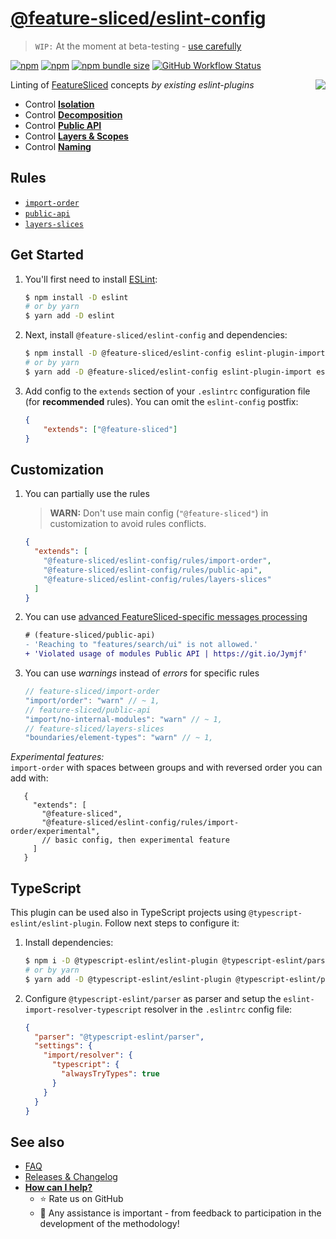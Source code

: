 # [@feature-sliced/eslint-config](https://www.npmjs.com/package/@feature-sliced/eslint-config)

> `WIP:` At the moment at beta-testing - [use carefully](https://github.com/feature-sliced/eslint-config/discussions/75)

[npm]: https://www.npmjs.com/package/@feature-sliced/eslint-config

[![npm](https://img.shields.io/npm/v/@feature-sliced/eslint-config?style=flat-square)][npm]
[![npm](https://img.shields.io/npm/dw/@feature-sliced/eslint-config?style=flat-square)][npm]
[![npm bundle size](https://img.shields.io/bundlephobia/min/@feature-sliced/eslint-config?style=flat-square)][npm]
[![GitHub Workflow Status](https://img.shields.io/github/workflow/status/feature-sliced/eslint-config/Test%20current%20build?label=tests&style=flat-square)](https://github.com/feature-sliced/eslint-config/actions)

<img src="https://avatars.githubusercontent.com/u/60469024?s=120&v=4" align="right">

Linting of [FeatureSliced](https://github.com/feature-sliced/documentation) concepts *by existing eslint-plugins*

- Control [**Isolation**](https://feature-sliced.design/docs/concepts/low-coupling)
- Control [**Decomposition**](https://feature-sliced.design/docs/concepts/app-splitting)
- Control [**Public API**](https://feature-sliced.design/docs/concepts/public-api)
- Control [**Layers & Scopes**](https://feature-sliced.design/docs/reference/layers)
- Control [**Naming**](https://feature-sliced.design/docs/concepts/naming-adaptability)

<!--
Uncomment if will be needed

## Table of contents
* [Overview](#overview)
* [Get started](#get-started)
* [Usage](#usage)
* [Also](#also)
-->

## Rules

- [`import-order`](./rules/import-order)
- [`public-api`](./rules/public-api)
- [`layers-slices`](./rules/layers-slices)

## Get Started

1. You'll first need to install [ESLint](http://eslint.org):

    ```sh
    $ npm install -D eslint
    # or by yarn
    $ yarn add -D eslint
    ```

2. Next, install `@feature-sliced/eslint-config` and dependencies:

    ```sh
    $ npm install -D @feature-sliced/eslint-config eslint-plugin-import eslint-plugin-boundaries
    # or by yarn
    $ yarn add -D @feature-sliced/eslint-config eslint-plugin-import eslint-plugin-boundaries
    ```

3. Add config to the `extends` section of your `.eslintrc` configuration file (for **recommended** rules). You can omit the `eslint-config` postfix:

    ```json
    {
        "extends": ["@feature-sliced"]
    }
    ```

## Customization

1. You can partially use the rules

   > **WARN:** Don't use main config (`"@feature-sliced"`) in customization to avoid rules conflicts.

   ```json
   {
     "extends": [
       "@feature-sliced/eslint-config/rules/import-order",
       "@feature-sliced/eslint-config/rules/public-api",
       "@feature-sliced/eslint-config/rules/layers-slices"
     ]
   }
   ```

2. You can use [advanced FeatureSliced-specific messages processing](https://www.npmjs.com/package/@feature-sliced/eslint-plugin-messages)

   ```diff
   # (feature-sliced/public-api)
   - 'Reaching to "features/search/ui" is not allowed.'
   + 'Violated usage of modules Public API | https://git.io/Jymjf'
    ```

3. You can use *warnings* instead of *errors* for specific rules

   ```js
   // feature-sliced/import-order
   "import/order": "warn" // ~ 1,
   // feature-sliced/public-api
   "import/no-internal-modules": "warn" // ~ 1,
   // feature-sliced/layers-slices
   "boundaries/element-types": "warn" // ~ 1,
   ```
_Experimental features:_  
`import-order` with spaces between groups and with reversed order you can add with:
```
   {
     "extends": [
       "@feature-sliced",
       "@feature-sliced/eslint-config/rules/import-order/experimental",
       // basic config, then experimental feature
     ]
   }
```


## TypeScript

This plugin can be used also in TypeScript projects using `@typescript-eslint/eslint-plugin`. Follow next steps to configure it:

1. Install dependencies:

   ```sh
   $ npm i -D @typescript-eslint/eslint-plugin @typescript-eslint/parser eslint-import-resolver-typescript
   # or by yarn
   $ yarn add -D @typescript-eslint/eslint-plugin @typescript-eslint/parser eslint-import-resolver-typescript
   ```

2. Configure `@typescript-eslint/parser` as parser and setup the `eslint-import-resolver-typescript` resolver in the `.eslintrc` config file:

   ```json
   {
     "parser": "@typescript-eslint/parser",
     "settings": {
       "import/resolver": {
         "typescript": {
           "alwaysTryTypes": true
         }
       }
     }
   }
   ```

## See also

- [FAQ](./FAQ.md)
- [Releases & Changelog](https://github.com/feature-sliced/eslint-config/releases)
- [**How can I help?**](./CONTRIBUTING.md)
  - ⭐ Rate us on GitHub
  - 💫 Any assistance is important - from feedback to participation in the development of the methodology!
